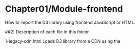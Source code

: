 # Chapter01/Module-frontend

How to import the D3 library using frontend JavaScript or HTML.

##2) Description of each file in this folder

1-legacy-cdn.html
    Loads D3 library from a CDN using the <script> tag. The type="module" attribute allows modern browsers to defer
    loading the script after rendering the page. Older browsers will ignore this.

2-legacy-local.html
    Loads D3 library from a local file using the <script> tag. The type="module" attribute allows modern browsers to
    defer loading the script after rendering the page. Older browsers will ignore this.

3-import-cdn.html
    Imports the D3 library as an ES module stored in a CDN. Only works in modern browsers.

4-import-local.html
    Imports the D3 library as an ES module stored locally. Only works in modern browsers.

See also examples in Chapter16/ for importing modules using NPM.

